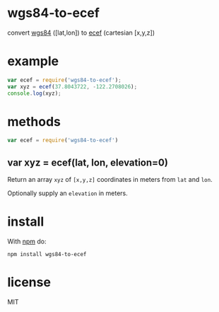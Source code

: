 # wgs84-to-ecef

convert [wgs84](https://en.wikipedia.org/wiki/World_Geodetic_System#A_new_World_Geodetic_System:_WGS_84) ([lat,lon])
to [ecef](http://en.wikipedia.org/wiki/ECEF) (cartesian [x,y,z])

# example

``` js
var ecef = require('wgs84-to-ecef');
var xyz = ecef(37.8043722, -122.2708026);
console.log(xyz);
```

# methods

``` js
var ecef = require('wgs84-to-ecef')
```

## var xyz = ecef(lat, lon, elevation=0)

Return an array `xyz` of `[x,y,z]` coordinates in meters from `lat` and `lon`.

Optionally supply an `elevation` in meters.

# install

With [npm](https://npmjs.org) do:

```
npm install wgs84-to-ecef
```

# license

MIT
